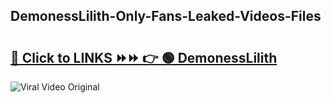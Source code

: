 
 ## DemonessLilith-Only-Fans-Leaked-Videos-Files

# <h2><a href="https://mediaupload.pro?DemonessLilith">🔗 Click to LINKS ⏩⏩ 👉 🟢 DemonessLilith </a></h2>

<a href="https://mediaupload.pro?DemonessLilith" rel="nofollow" data-target="animated-image.originalLink"><img src="https://i.ibb.co.com/xMMVF88/686577567.gif" alt="Viral Video Original" style="max-width: 100%; display: inline-block;" data-target="animated-image.originalImage"></a>